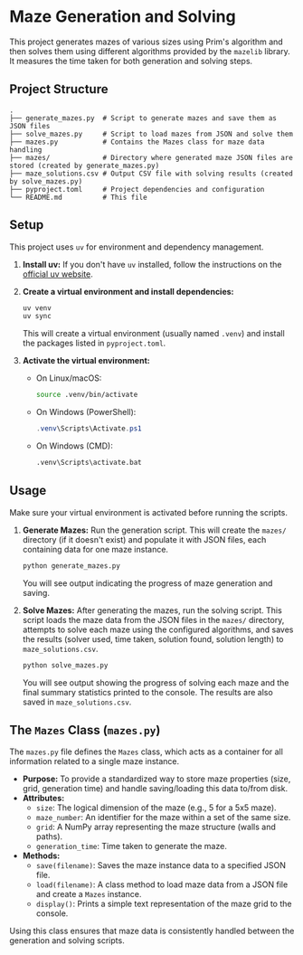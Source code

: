 # Maze Generation and Solving

This project generates mazes of various sizes using Prim's algorithm and then solves them using different algorithms provided by the `mazelib` library. It measures the time taken for both generation and solving steps.

## Project Structure

```
.
├── generate_mazes.py  # Script to generate mazes and save them as JSON files
├── solve_mazes.py     # Script to load mazes from JSON and solve them
├── mazes.py           # Contains the Mazes class for maze data handling
├── mazes/             # Directory where generated maze JSON files are stored (created by generate_mazes.py)
├── maze_solutions.csv # Output CSV file with solving results (created by solve_mazes.py)
├── pyproject.toml     # Project dependencies and configuration
└── README.md          # This file
```

## Setup

This project uses `uv` for environment and dependency management.

1.  **Install uv:** If you don't have `uv` installed, follow the instructions on the [official uv website](https://github.com/astral-sh/uv).

2.  **Create a virtual environment and install dependencies:**
    ```bash
    uv venv
    uv sync
    ```
    This will create a virtual environment (usually named `.venv`) and install the packages listed in `pyproject.toml`.

3.  **Activate the virtual environment:**
    *   On Linux/macOS:
        ```bash
        source .venv/bin/activate
        ```
    *   On Windows (PowerShell):
        ```powershell
        .venv\Scripts\Activate.ps1
        ```
    *   On Windows (CMD):
        ```cmd
        .venv\Scripts\activate.bat
        ```

## Usage

Make sure your virtual environment is activated before running the scripts.

1.  **Generate Mazes:**
    Run the generation script. This will create the `mazes/` directory (if it doesn't exist) and populate it with JSON files, each containing data for one maze instance.
    ```bash
    python generate_mazes.py
    ```
    You will see output indicating the progress of maze generation and saving.

2.  **Solve Mazes:**
    After generating the mazes, run the solving script. This script loads the maze data from the JSON files in the `mazes/` directory, attempts to solve each maze using the configured algorithms, and saves the results (solver used, time taken, solution found, solution length) to `maze_solutions.csv`.
    ```bash
    python solve_mazes.py
    ```
    You will see output showing the progress of solving each maze and the final summary statistics printed to the console. The results are also saved in `maze_solutions.csv`.

## The `Mazes` Class (`mazes.py`)

The `mazes.py` file defines the `Mazes` class, which acts as a container for all information related to a single maze instance.

*   **Purpose:** To provide a standardized way to store maze properties (size, grid, generation time) and handle saving/loading this data to/from disk.
*   **Attributes:**
    *   `size`: The logical dimension of the maze (e.g., 5 for a 5x5 maze).
    *   `maze_number`: An identifier for the maze within a set of the same size.
    *   `grid`: A NumPy array representing the maze structure (walls and paths).
    *   `generation_time`: Time taken to generate the maze.
*   **Methods:**
    *   `save(filename)`: Saves the maze instance data to a specified JSON file.
    *   `load(filename)`: A class method to load maze data from a JSON file and create a `Mazes` instance.
    *   `display()`: Prints a simple text representation of the maze grid to the console.

Using this class ensures that maze data is consistently handled between the generation and solving scripts. 